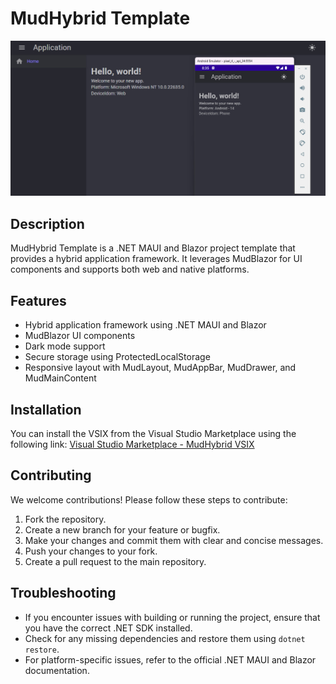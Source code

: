 # MudHybrid Template

![img](show.jpg)

## Description
MudHybrid Template is a .NET MAUI and Blazor project template that provides a hybrid application framework. It leverages MudBlazor for UI components and supports both web and native platforms.

## Features
- Hybrid application framework using .NET MAUI and Blazor
- MudBlazor UI components
- Dark mode support
- Secure storage using ProtectedLocalStorage
- Responsive layout with MudLayout, MudAppBar, MudDrawer, and MudMainContent

## Installation
You can install the VSIX from the Visual Studio Marketplace using the following link:
[Visual Studio Marketplace - MudHybrid VSIX](https://marketplace.visualstudio.com/items?itemName=AntonyLu.321)

## Contributing
We welcome contributions! Please follow these steps to contribute:
1. Fork the repository.
2. Create a new branch for your feature or bugfix.
3. Make your changes and commit them with clear and concise messages.
4. Push your changes to your fork.
5. Create a pull request to the main repository.

## Troubleshooting
- If you encounter issues with building or running the project, ensure that you have the correct .NET SDK installed.
- Check for any missing dependencies and restore them using `dotnet restore`.
- For platform-specific issues, refer to the official .NET MAUI and Blazor documentation.